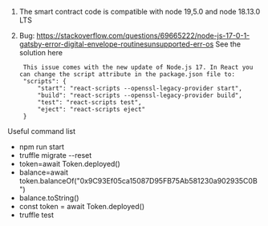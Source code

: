 1. The smart contract code is compatible with node 19,5.0 and node 18.13.0 LTS
2. Bug: https://stackoverflow.com/questions/69665222/node-js-17-0-1-gatsby-error-digital-envelope-routinesunsupported-err-os See the solution here

        This issue comes with the new update of Node.js 17. In React you can change the script attribute in the package.json file to:
        "scripts": {
            "start": "react-scripts --openssl-legacy-provider start",
            "build": "react-scripts --openssl-legacy-provider build",
            "test": "react-scripts test",
            "eject": "react-scripts eject"
        }


Useful command list
- npm run start
- truffle migrate --reset
- token=await Token.deployed()
- balance=await token.balanceOf("0x9C93Ef05ca15087D95FB75Ab581230a902935C0B")
- balance.toString()
- const token = await Token.deployed()
- truffle test